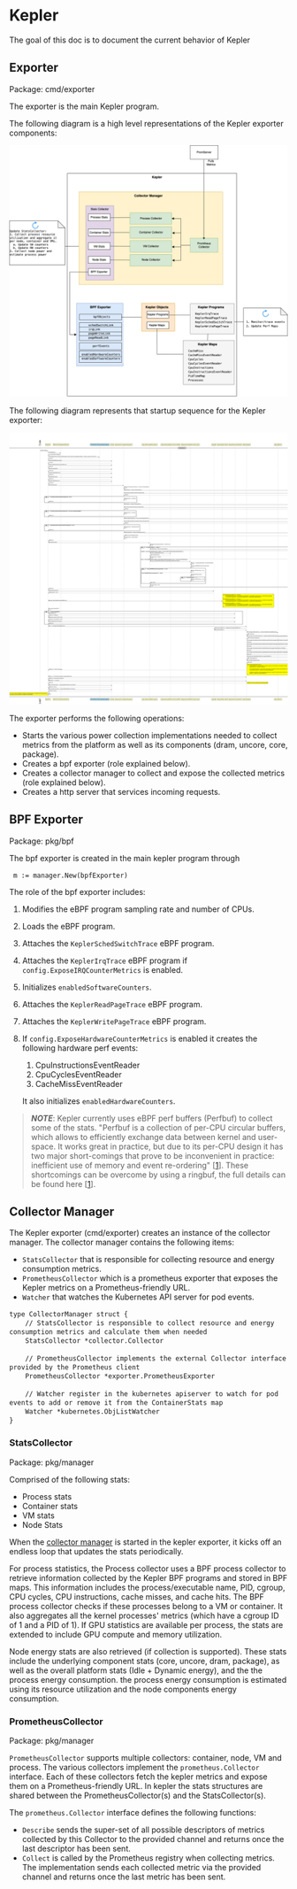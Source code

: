 # Kepler

The goal of this doc is to document the current behavior of Kepler

## Exporter

Package: cmd/exporter

The exporter is the main Kepler program.

The following diagram is a high level representations of the Kepler
exporter components:

![Exporter](../images/exporter.png)

The following diagram represents that startup sequence for the Kepler
exporter:

![Exporter startup](../images/exporter-seq.png)

The exporter performs the following operations:

* Starts the various power collection implementations needed to collect metrics
  from the platform as well as its components (dram, uncore, core, package).
* Creates a bpf exporter (role explained below).
* Creates a collector manager to collect and expose the collected metrics (role explained below).
* Creates a http server that services incoming requests.

## BPF Exporter

Package: pkg/bpf

The bpf exporter is created in the main kepler program through

```golang
 m := manager.New(bpfExporter)
```

The role of the bpf exporter includes:

1. Modifies the eBPF program sampling rate and number of CPUs.
1. Loads the eBPF program.
1. Attaches the `KeplerSchedSwitchTrace` eBPF program.
1. Attaches the `KeplerIrqTrace` eBPF program if `config.ExposeIRQCounterMetrics` is enabled.
1. Initializes `enabledSoftwareCounters`.
1. Attaches the `KeplerReadPageTrace` eBPF program.
1. Attaches the `KeplerWritePageTrace` eBPF program.
1. If `config.ExposeHardwareCounterMetrics` is enabled it creates the following hardware perf events:
   1. CpuInstructionsEventReader
   1. CpuCyclesEventReader
   1. CacheMissEventReader

   It also initializes `enabledHardwareCounters`.

> **_NOTE_**: Kepler currently uses eBPF perf buffers (Perfbuf) to collect some of the stats.
"Perfbuf is a collection of per-CPU circular buffers, which allows to efficiently exchange data
between kernel and user-space. It works great in practice, but due to its per-CPU design it
has two major short-comings that prove to be inconvenient in practice: inefficient use of
memory and event re-ordering" [[1]]. These shortcomings can be overcome by using a ringbuf,
the full details can be found here [[1]].

[1]: https://nakryiko.com/posts/bpf-ringbuf/

## Collector Manager

The Kepler exporter (cmd/exporter) creates an instance of the collector manager.
The collector manager contains the following items:

* `StatsCollector` that is responsible for collecting resource and energy consumption metrics.
* `PrometheusCollector` which is a prometheus exporter that exposes the Kepler metrics on a
   Prometheus-friendly URL.
* `Watcher` that watches the Kubernetes API server for pod events.

```golang
type CollectorManager struct {
    // StatsCollector is responsible to collect resource and energy consumption metrics and calculate them when needed
    StatsCollector *collector.Collector

    // PrometheusCollector implements the external Collector interface provided by the Prometheus client
    PrometheusCollector *exporter.PrometheusExporter

    // Watcher register in the kubernetes apiserver to watch for pod events to add or remove it from the ContainerStats map
    Watcher *kubernetes.ObjListWatcher
}
```

### StatsCollector

Package: pkg/manager

Comprised of the following stats:

* Process stats
* Container stats
* VM stats
* Node Stats

When the [collector manager](#collector-manager) is started in the kepler exporter,
it kicks off an endless loop that updates the stats periodically.

For process statistics, the Process collector uses a BPF process collector to
retrieve information collected by the Kepler BPF programs and stored in BPF
maps. This information includes the process/executable name, PID, cgroup,
CPU cycles, CPU instructions, cache misses, and cache hits. The BPF process
collector checks if these processes belong to a VM or container. It also
aggregates all the kernel processes' metrics (which have a cgroup
ID of 1 and a PID of 1). If GPU statistics are available per process,
the stats are extended to include GPU compute and memory utilization.

Node energy stats are also retrieved (if collection is supported). These stats
include the underlying component stats (core, uncore, dram, package),
as well as the overall platform stats (Idle + Dynamic energy), and the
the process energy consumption. the process energy consumption is estimated
using its resource utilization and the node components energy consumption.

### PrometheusCollector

Package: pkg/manager

`PrometheusCollector` supports multiple collectors: container, node, VM and process.
The various collectors implement the `prometheus.Collector` interface. Each of these
collectors fetch the kepler metrics and expose them on a Prometheus-friendly URL. In
kepler the stats structures are shared between the PrometheusCollector(s) and the
StatsCollector(s).

The `prometheus.Collector` interface defines the following functions:

* `Describe` sends the super-set of all possible descriptors of metrics
   collected by this Collector to the provided channel and returns once
   the last descriptor has been sent.
* `Collect` is called by the Prometheus registry when collecting metrics.
   The implementation sends each collected metric via the provided channel
   and returns once the last metric has been sent.

